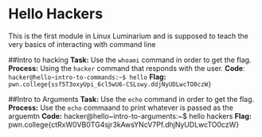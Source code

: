 # Hello Hackers

This is the first module in Linux Luminarium and is supposed to teach the very basics of interacting with command line

##Intro to hacking
**Task:** Use the ```whoami``` command in order to get the flag.
**Process:** Using the ```hacker``` command that responds with the user.
**Code**:
```hacker@hello~intro-to-commands:~$ hello```
**Flag:** ```pwn.college{ssf5T3oxyUpi_6cl5wU6-CSLswy.ddjNyUDLwcTO0czW}```

##Intro to Arguments
**Task:** Use the ```echo``` command in order to get the flag.
**Process:** Use the ```echo``` commaand to print whatever is passed as the arguemtn
**Code:**
hacker@hello~intro-to-arguments:~$ hello hackers
**Flag:** pwn.college{ctRxW0VB0TG4sjr3kAwsYNcV7Pf.dhjNyUDLwcTO0czW}
